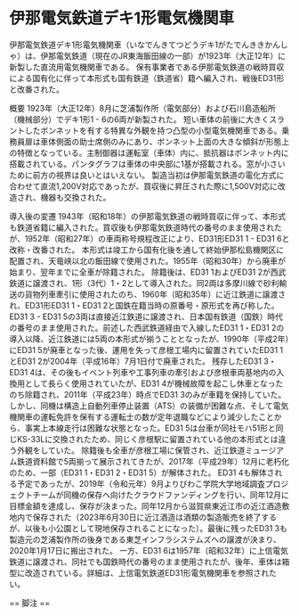 # 伊那電気鉄道デキ1形電気機関車

伊那電気鉄道デキ1形電気機関車（いなでんきてつどうデキ1がたでんききかんしゃ）は、伊那電気鉄道（現在のJR東海飯田線の一部）が1923年（大正12年）に新製した直流用電気機関車である。
保有事業者である伊那電気鉄道の戦時買収による国有化に伴って本形式も国有鉄道（鉄道省）籍へ編入され、戦後ED31形と改番された。

概要
1923年（大正12年）8月に芝浦製作所（電気部分）および石川島造船所（機械部分）でデキ1形1 - 6の6両が新製された。
短い車体の前後に大きくスラントしたボンネットを有する特異な外観を持つ凸型の小型電気機関車である。乗務員扉は車体側面の助士席側のみにあり、ボンネット上面の大きな傾斜が形態上の特徴となっている。主制御器は運転室（車体）内に、抵抗器はボンネット内に搭載されている。パンタグラフは車体の中央部に1基が搭載される。窓が小さいために前方の視界は良いとはいえない。
製造当初は伊那電気鉄道の電化方式に合わせて直流1,200V対応であったが、買収後に昇圧された際に1,500V対応に改造され、機器も交換された。

導入後の変遷
1943年（昭和18年）の伊那電気鉄道の戦時買収に伴って、本形式も鉄道省籍に編入された。買収後も伊那電気鉄道時代の番号のまま使用されたが、1952年（昭和27年）の車両称号規程改正により、ED31形ED31 1 - ED31 6と改称・改番された。
本形式は竣工から国有化後を通して終始伊那松島機関区に配置され、天竜峡以北の飯田線で使用された。1955年（昭和30年）から廃車が始まり、翌年までに全車が除籍された。
除籍後は、ED31 1およびED31 2が西武鉄道に譲渡され、1形（3代）1・2として導入された。同2両は多摩川線で砂利輸送の貨物列車牽引に使用されたのち、1960年（昭和35年）に近江鉄道に譲渡され、ED31形ED31 1・ED31 2と国鉄在籍当時の原番号・原形式を再び称した。
ED31 3 - ED31 5の3両は直接近江鉄道に譲渡され、日本国有鉄道（国鉄）時代の番号のまま使用された。前述した西武鉄道経由で入線したED31 1・ED31 2の導入以降、近江鉄道には5両の本形式が揃うこととなったが、1990年（平成2年）にED31 5が廃車となった後、運用を失って彦根工場内に留置されていたED31 1とED31 2が2004年（平成16年）7月1日付で廃車された。
残存したED31 3・ED31 4は、その後もイベント列車や工事列車の牽引および彦根車両基地内の入換用として長らく使用されていたが、ED31 4が機械故障を起こし休車となったのち除籍され、2011年（平成23年）時点でED31 3のみが車籍を保持していた。しかし、同機は構造上自動列車停止装置（ATS）の装備が困難な点、そして電気機関車の運転免許を保有する運転士の数が定年退職などにより減少したことから、事実上本線走行は困難な状態となった。ED31 5は台車が同社モハ51形と同じKS-33Lに交換されたため、同じく彦根駅に留置されている他の本形式とは違う外観をしていた。
除籍後も全車が彦根工場に保管され、近江鉄道ミュージアム鉄道資料館で5両揃って展示されてきたが、2017年（平成29年）12月に老朽化のため、一部（ED31 1・ED31 2・ED31 5）が解体された。
ED31 4も解体される予定であったが、2019年（令和元年）9月よりびわこ学院大学地域調査プロジェクトチームが同機の保存へ向けたクラウドファンディングを行い、同年12月に目標金額を達成し、保存が決まった。同年12月から滋賀県東近江市の近江酒造敷地内で保存された（2023年6月30日に近江酒造は酒類の製造販売を終了するが、以後も小公園として現地保存されることになった）。最後に残ったED31 3も製造元の芝浦製作所の後身である東芝インフラシステムズへの譲渡が決まり、2020年1月17日に搬出された。
一方、ED31 6は1957年（昭和32年）に上信電気鉄道に譲渡され、同社でも国鉄時代の番号のまま使用されたが、後年、車体は箱型に改造されている。詳細は、上信電気鉄道ED31形電気機関車を参照されたい。


== 脚注 ==